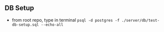 ## DB Setup
- from root repo, type in terminal `psql -d postgres -f ./server/db/test-db-setup.sql --echo-all`